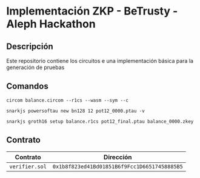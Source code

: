 # Implementación ZKP - BeTrusty - Aleph Hackathon

## Descripción

Este repositorio contiene los circuitos e una implementación básica para la generación de pruebas 

## Comandos

```shell
circom balance.circom --r1cs --wasm --sym --c
```

```shell
snarkjs powersoftau new bn128 12 pot12_0000.ptau -v
```

```shell
snarkjs groth16 setup balance.r1cs pot12_final.ptau balance_0000.zkey
```

## Contrato

| **Contrato**       | **Dirección**                                    |
|----------------|----------------------------------------------|
| `verifier.sol`      | `0x1b8f823ed41Bd01851B6f9Fcc1D66517458885B5`   |
